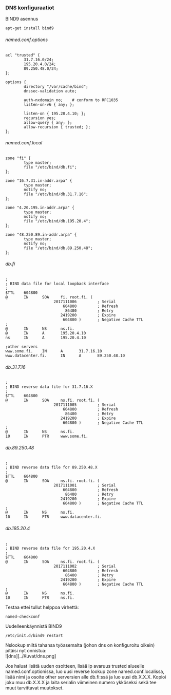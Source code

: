 ### DNS konfiguraatiot

BIND9 asennus

```
apt-get install bind9
```

###### named.conf.options

```
acl "trusted" {
        31.7.16.0/24;
        195.20.4.0/24;
        89.250.48.0/24;
};

options {
        directory "/var/cache/bind";
        dnssec-validation auto;

        auth-nxdomain no;    # conform to RFC1035
        listen-on-v6 { any; };

        listen-on { 195.20.4.10; };
        recursion yes;
        allow-query { any; };
        allow-recursion { trusted; };
};

```
###### named.conf.local

```
zone "fi" {
        type master;
        file "/etc/bind/db.fi";
};

zone "16.7.31.in-addr.arpa" {
        type master;
        notify no;
        file "/etc/bind/db.31.7.16";
};

zone "4.20.195.in-addr.arpa" {
        type master;
        notify no;
        file "/etc/bind/db.195.20.4";
};

zone "48.250.89.in-addr.arpa" {
        type master;
        notify no;
        file "/etc/bind/db.89.250.48";
};
```

###### db.fi

```
;
; BIND data file for local loopback interface
;
$TTL    604800
@       IN      SOA     fi. root.fi. (
                     2017111006         ; Serial
                         604800         ; Refresh
                          86400         ; Retry
                        2419200         ; Expire
                         604800 )       ; Negative Cache TTL
;
@       IN      NS      ns.fi.
@       IN      A       195.20.4.10
ns      IN      A       195.20.4.10

;other servers
www.some.fi.    IN      A       31.7.16.10
www.datacenter.fi.      IN      A       89.250.48.10

```

###### db.31.7.16
```
;
; BIND reverse data file for 31.7.16.X
;
$TTL    604800
@       IN      SOA     ns.fi. root.fi. (
                     2017111005         ; Serial
                         604800         ; Refresh
                          86400         ; Retry
                        2419200         ; Expire
                         604800 )       ; Negative Cache TTL
;
@       IN      NS      ns.fi.
10      IN      PTR     www.some.fi.

```

###### db.89.250.48

```
;
; BIND reverse data file for 89.250.48.X
;
$TTL    604800
@       IN      SOA     ns.fi. root.fi. (
                     2017111001         ; Serial
                         604800         ; Refresh
                          86400         ; Retry
                        2419200         ; Expire
                         604800 )       ; Negative Cache TTL
;
@       IN      NS      ns.fi.
10      IN      PTR     www.datacenter.fi.

```

###### db.195.20.4
```
;
; BIND reverse data file for 195.20.4.X
;
$TTL    604800
@       IN      SOA     ns.fi. root.fi. (
                     2017111002         ; Serial
                         604800         ; Refresh
                          86400         ; Retry
                        2419200         ; Expire
                         604800 )       ; Negative Cache TTL
;
@       IN      NS      ns.fi.
10      IN      PTR     ns.fi.

```

Testaa ettei tullut helppoa virhettä:

```
named-checkconf
```

Uudelleenkäynnistä BIND9

```
/etc/init.d/bind9 restart
```

Nslookup miltä tahansa työasemalta (johon dns on konfiguroitu oikein) pitäisi nyt onnistua:   
![dns][../Kuvat/dns.png]

Jos haluat lisätä uuden osoitteen, lisää ip avaruus trusted alueelle named.conf.optionissa, luo uusi reverse lookup zone
named.conf.localissa, lisää nimi ja osoite other serversien alle db.fi:ssä ja luo uusi db.X.X.X. Kopioi joku muu db.X.X.X ja
laita serialin viimeinen numero ykköseksi sekä tee muut tarvittavat muutokset.
